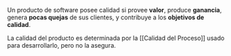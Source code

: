 Un producto de software posee calidad si provee **valor**, produce **ganancia**, genera **pocas quejas** de sus clientes, y contribuye a los **objetivos de calidad**.

La calidad del producto es determinada por la [[Calidad del Proceso]] usado para desarrollarlo, pero no la asegura.